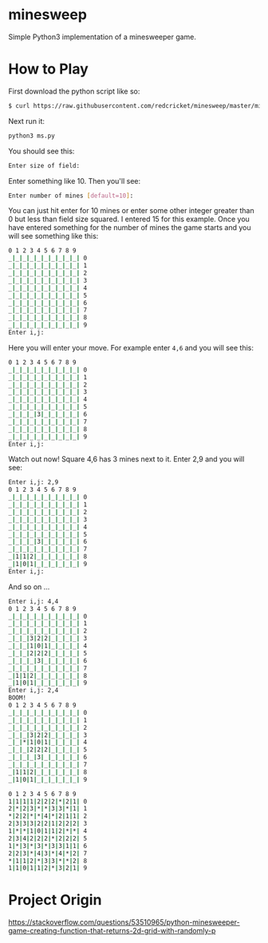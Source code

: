 # minesweep
Simple Python3 implementation of a minesweeper game.

# How to Play

First download the python script like so:

```bash
$ curl https://raw.githubusercontent.com/redcricket/minesweep/master/minesweeper.py > ms.py
```

Next run it:

```bash
python3 ms.py
```

You should see this:

```bash
Enter size of field:
```

Enter something like 10. Then you'll see:

```bash
Enter number of mines [default=10]: 
```

You can just hit enter for 10 mines or enter some other integer greater than 0 but less than field size squared.  I entered 15 for this example.  Once you have entered something for the number of mines the game starts and you will see something like this:

```bash
0 1 2 3 4 5 6 7 8 9
_|_|_|_|_|_|_|_|_|_| 0
_|_|_|_|_|_|_|_|_|_| 1
_|_|_|_|_|_|_|_|_|_| 2
_|_|_|_|_|_|_|_|_|_| 3
_|_|_|_|_|_|_|_|_|_| 4
_|_|_|_|_|_|_|_|_|_| 5
_|_|_|_|_|_|_|_|_|_| 6
_|_|_|_|_|_|_|_|_|_| 7
_|_|_|_|_|_|_|_|_|_| 8
_|_|_|_|_|_|_|_|_|_| 9
Enter i,j:
```

Here you will enter your move.  For example enter `4,6` and you will see this:

```bash
0 1 2 3 4 5 6 7 8 9
_|_|_|_|_|_|_|_|_|_| 0
_|_|_|_|_|_|_|_|_|_| 1
_|_|_|_|_|_|_|_|_|_| 2
_|_|_|_|_|_|_|_|_|_| 3
_|_|_|_|_|_|_|_|_|_| 4
_|_|_|_|_|_|_|_|_|_| 5
_|_|_|_|3|_|_|_|_|_| 6
_|_|_|_|_|_|_|_|_|_| 7
_|_|_|_|_|_|_|_|_|_| 8
_|_|_|_|_|_|_|_|_|_| 9
Enter i,j:
```

Watch out now! Square 4,6 has 3 mines next to it.  Enter 2,9 and you will see:

```bash
Enter i,j: 2,9
0 1 2 3 4 5 6 7 8 9
_|_|_|_|_|_|_|_|_|_| 0
_|_|_|_|_|_|_|_|_|_| 1
_|_|_|_|_|_|_|_|_|_| 2
_|_|_|_|_|_|_|_|_|_| 3
_|_|_|_|_|_|_|_|_|_| 4
_|_|_|_|_|_|_|_|_|_| 5
_|_|_|_|3|_|_|_|_|_| 6
_|_|_|_|_|_|_|_|_|_| 7
_|1|1|2|_|_|_|_|_|_| 8
_|1|0|1|_|_|_|_|_|_| 9
Enter i,j:
```

And so on ...

```bash
Enter i,j: 4,4
0 1 2 3 4 5 6 7 8 9
_|_|_|_|_|_|_|_|_|_| 0
_|_|_|_|_|_|_|_|_|_| 1
_|_|_|_|_|_|_|_|_|_| 2
_|_|_|3|2|2|_|_|_|_| 3
_|_|_|1|0|1|_|_|_|_| 4
_|_|_|2|2|2|_|_|_|_| 5
_|_|_|_|3|_|_|_|_|_| 6
_|_|_|_|_|_|_|_|_|_| 7
_|1|1|2|_|_|_|_|_|_| 8
_|1|0|1|_|_|_|_|_|_| 9
Enter i,j: 2,4
BOOM!
0 1 2 3 4 5 6 7 8 9
_|_|_|_|_|_|_|_|_|_| 0
_|_|_|_|_|_|_|_|_|_| 1
_|_|_|_|_|_|_|_|_|_| 2
_|_|_|3|2|2|_|_|_|_| 3
_|_|*|1|0|1|_|_|_|_| 4
_|_|_|2|2|2|_|_|_|_| 5
_|_|_|_|3|_|_|_|_|_| 6
_|_|_|_|_|_|_|_|_|_| 7
_|1|1|2|_|_|_|_|_|_| 8
_|1|0|1|_|_|_|_|_|_| 9

0 1 2 3 4 5 6 7 8 9
1|1|1|1|2|2|2|*|2|1| 0
2|*|2|3|*|*|3|3|*|1| 1
*|2|2|*|*|4|*|2|1|1| 2
2|3|3|3|2|2|1|2|2|2| 3
1|*|*|1|0|1|1|2|*|*| 4
2|3|4|2|2|2|*|2|2|2| 5
1|*|3|*|3|*|3|3|1|1| 6
2|2|3|*|4|3|*|4|*|2| 7
*|1|1|2|*|3|3|*|*|2| 8
1|1|0|1|1|2|*|3|2|1| 9

```

# Project Origin

https://stackoverflow.com/questions/53510965/python-minesweeper-game-creating-function-that-returns-2d-grid-with-randomly-p
